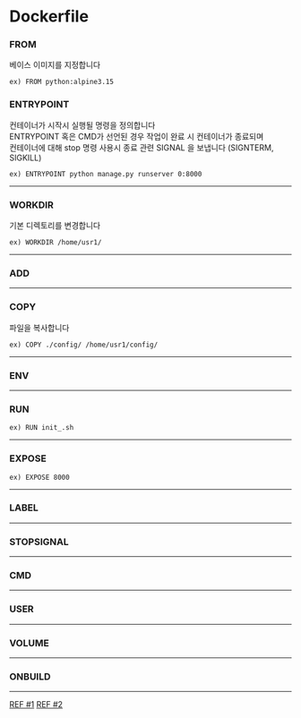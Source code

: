 # Dockerfile 

### FROM
베이스 이미지를 지정합니다

```
ex) FROM python:alpine3.15
```

### ENTRYPOINT
컨테이너가 시작시 실행될 명령을 정의합니다<br/>
ENTRYPOINT 혹은 CMD가 선언된 경우 작업이 완료 시 컨테이너가 종료되며<br/>
컨테이너에 대해 stop 명령 사용시 종료 관련 SIGNAL 을 보냅니다 (SIGNTERM, SIGKILL)

```
ex) ENTRYPOINT python manage.py runserver 0:8000
```

- - - - -

### WORKDIR
기본 디렉토리를 변경합니다

```
ex) WORKDIR /home/usr1/
```

- - - - -

### ADD

- - - - -

### COPY
파일을 복사합니다

```
ex) COPY ./config/ /home/usr1/config/
```

- - - - -

### ENV

- - - - -

### RUN

```
ex) RUN init_.sh
```

- - - - -

### EXPOSE

```
ex) EXPOSE 8000
```

- - - - -

### LABEL

- - - - -

### STOPSIGNAL

- - - - -

### CMD

- - - - -

### USER

- - - - -

### VOLUME

- - - - -

### ONBUILD

- - - - -

[REF #1](https://docs.docker.com/engine/reference/builder/)
[REF #2](https://docs.docker.com/develop/develop-images/dockerfile_best-practices/)